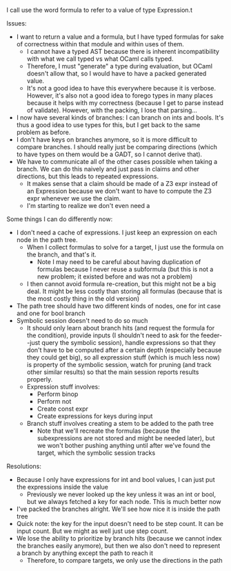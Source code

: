 
I call use the word formula to refer to a value of type Expression.t

Issues:
* I want to return a value and a formula, but I have typed formulas for sake of correctness within that module and within uses of them. 
  * I cannot have a typed AST because there is inherent incompatibility with what we call typed vs what OCaml calls typed.
  * Therefore, I must "generate" a type during evaluation, but OCaml doesn't allow that, so I would have to have a packed generated value.
  * It's not a good idea to have this everywhere because it is verbose. However, it's also not a good idea to forego types in many places because it helps with my correctness (because I get to parse instead of validate). However, with the packing, I lose that parsing...
* I now have several kinds of branches: I can branch on ints and bools. It's thus a good idea to use types for this, but I get back to the same problem as before.
* I don't have keys on branches anymore, so it is more difficult to compare branches. I should really just be comparing directions (which to have types on them would be a GADT, so I cannot derive that).
* We have to communicate all of the other cases possible when taking a branch. We can do this naively and just pass in claims and other directions, but this leads to repeated expressions.
  * It makes sense that a claim should be made of a Z3 expr instead of an Expression because we don't want to have to compute the Z3 expr whenever we use the claim.
  * I'm starting to realize we don't even need a 

Some things I can do differently now:
* I don't need a cache of expressions. I just keep an expression on each node in the path tree.
  * When I collect formulas to solve for a target, I just use the formula on the branch, and that's it.
    * Note I may need to be careful about having duplication of formulas because I never reuse a subformula (but this is not a new problem; it existed before and was not a problem)
  * I then cannot avoid formula re-creation, but this might not be a big deal. It might be less costly than storing all formulas (because that is the most costly thing in the old version)
* The path tree should have two different kinds of nodes, one for int case and one for bool branch
* Symbolic session doesn't need to do so much 
  * It should only learn about branch hits (and request the formula for the condition), provide inputs (I shouldn't need to ask for the feeder--just query the symbolic session), handle expressions so that they don't have to be computed after a certain depth (especially because they could get big), so all expression stuff (which is much less now) is property of the symbolic session, watch for pruning (and track other similar results) so that the main session reports results properly.
  * Expression stuff involves:
    * Perform binop
    * Perform not
    * Create const expr
    * Create expressions for keys during input
  * Branch stuff involves creating a stem to be added to the path tree
    * Note that we'll recreate the formulas (because the subexpressions are not stored and might be needed later), but we won't bother pushing anything until after we've found the target, which the symbolic session tracks



Resolutions:
* Because I only have expressions for int and bool values, I can just put the expressions inside the value
  * Previously we never looked up the key unless it was an int or bool, but we always fetched a key for each node. This is much better now
* I've packed the branches alright. We'll see how nice it is inside the path tree
* Quick note: the key for the input doesn't need to be step count. It can be input count. But we might as well just use step count.
* We lose the ability to prioritize by branch hits (because we cannot index the branches easily anymore), but then we also don't need to represent a branch by anything except the path to reach it
  * Therefore, to compare targets, we only use the directions in the path


